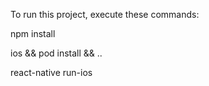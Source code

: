 To run this project, execute these commands:

npm install

ios && pod install && ..

react-native run-ios